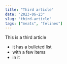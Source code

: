 ```yaml
---
title: "Third article"
date: "2023-06-23"
slug: "third-article"
tags: ["meats", "felines"]
---
```


This is a third article

 - it has a bulleted list
 - with a few items
 - in it
